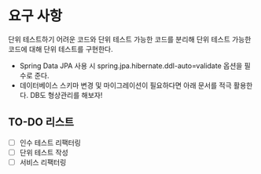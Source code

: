 # 요구 사항

단위 테스트하기 어려운 코드와 단위 테스트 가능한 코드를 분리해 단위 테스트 가능한 코드에 대해 단위 테스트를 구현한다.

- Spring Data JPA 사용 시 spring.jpa.hibernate.ddl-auto=validate 옵션을 필수로 준다.
- 데이터베이스 스키마 변경 및 마이그레이션이 필요하다면 아래 문서를 적극 활용한다. DB도 형상관리를 해보자!

## TO-DO 리스트

- [ ] 인수 테스트 리팩터링
- [ ] 단위 테스트 작성
- [ ] 서비스 리팩터링